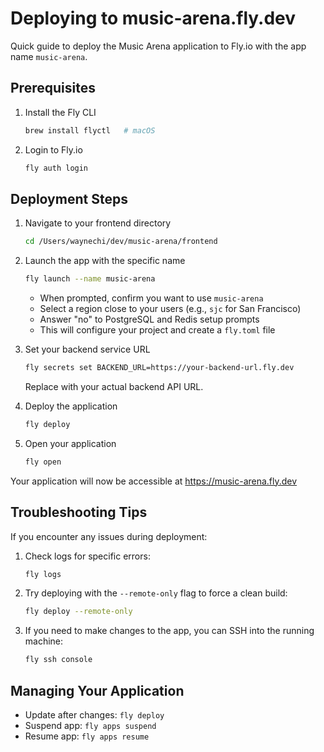 # Deploying to music-arena.fly.dev

Quick guide to deploy the Music Arena application to Fly.io with the app name `music-arena`.

## Prerequisites

1. Install the Fly CLI
   ```bash
   brew install flyctl   # macOS
   ```

2. Login to Fly.io
   ```bash
   fly auth login
   ```

## Deployment Steps

1. Navigate to your frontend directory
   ```bash
   cd /Users/waynechi/dev/music-arena/frontend
   ```

2. Launch the app with the specific name
   ```bash
   fly launch --name music-arena
   ```
   - When prompted, confirm you want to use `music-arena`
   - Select a region close to your users (e.g., `sjc` for San Francisco)
   - Answer "no" to PostgreSQL and Redis setup prompts
   - This will configure your project and create a `fly.toml` file

3. Set your backend service URL
   ```bash
   fly secrets set BACKEND_URL=https://your-backend-url.fly.dev
   ```
   Replace with your actual backend API URL.

4. Deploy the application
   ```bash
   fly deploy
   ```

5. Open your application
   ```bash
   fly open
   ```

Your application will now be accessible at https://music-arena.fly.dev

## Troubleshooting Tips

If you encounter any issues during deployment:

1. Check logs for specific errors:
   ```bash
   fly logs
   ```

2. Try deploying with the `--remote-only` flag to force a clean build:
   ```bash
   fly deploy --remote-only
   ```
   
3. If you need to make changes to the app, you can SSH into the running machine:
   ```bash
   fly ssh console
   ```

## Managing Your Application

- Update after changes: `fly deploy`
- Suspend app: `fly apps suspend`
- Resume app: `fly apps resume`